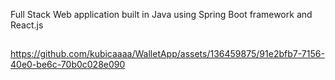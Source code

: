 Full Stack Web application built in Java using Spring Boot framework and React.js

##
 
 
https://github.com/kubicaaaa/WalletApp/assets/136459875/91e2bfb7-7156-40e0-be6c-70b0c028e090
